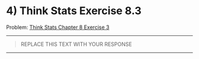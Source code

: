 # 4) Think Stats Exercise 8.3

Problem: [Think Stats Chapter 8 Exercise 3](http://greenteapress.com/thinkstats2/html/thinkstats2009.html#toc77)

---

> REPLACE THIS TEXT WITH YOUR RESPONSE

---